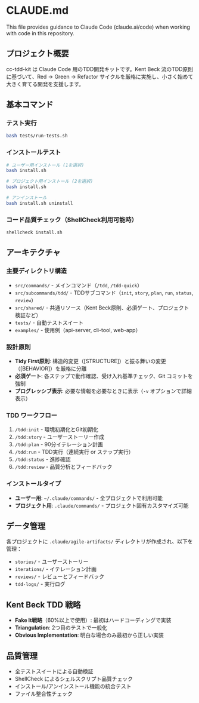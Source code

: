 # CLAUDE.md

This file provides guidance to Claude Code (claude.ai/code) when working with code in this repository.

## プロジェクト概要

cc-tdd-kit は Claude Code 用のTDD開発キットです。Kent Beck 流のTDD原則に基づいて、Red → Green → Refactor サイクルを厳格に実施し、小さく始めて大きく育てる開発を支援します。

## 基本コマンド

### テスト実行
```bash
bash tests/run-tests.sh
```

### インストールテスト
```bash
# ユーザー用インストール (1を選択)
bash install.sh

# プロジェクト用インストール (2を選択)
bash install.sh

# アンインストール
bash install.sh uninstall
```

### コード品質チェック（ShellCheck利用可能時）
```bash
shellcheck install.sh
```

## アーキテクチャ

### 主要ディレクトリ構造
- `src/commands/` - メインコマンド（`/tdd`, `/tdd-quick`）
- `src/subcommands/tdd/` - TDDサブコマンド（`init`, `story`, `plan`, `run`, `status`, `review`）
- `src/shared/` - 共通リソース（Kent Beck原則、必須ゲート、プロジェクト検証など）
- `tests/` - 自動テストスイート
- `examples/` - 使用例（api-server, cli-tool, web-app）

### 設計原則
- **Tidy First原則**: 構造的変更（[STRUCTURE]）と振る舞いの変更（[BEHAVIOR]）を厳格に分離
- **必須ゲート**: 各ステップで動作確認、受け入れ基準チェック、Git コミットを強制
- **プログレッシブ表示**: 必要な情報を必要なときに表示（`-v` オプションで詳細表示）

### TDD ワークフロー
1. `/tdd:init` - 環境初期化とGit初期化
2. `/tdd:story` - ユーザーストーリー作成
3. `/tdd:plan` - 90分イテレーション計画
4. `/tdd:run` - TDD実行（連続実行 or ステップ実行）
5. `/tdd:status` - 進捗確認
6. `/tdd:review` - 品質分析とフィードバック

### インストールタイプ
- **ユーザー用**: `~/.claude/commands/` - 全プロジェクトで利用可能
- **プロジェクト用**: `.claude/commands/` - プロジェクト固有カスタマイズ可能

## データ管理

各プロジェクトに `.claude/agile-artifacts/` ディレクトリが作成され、以下を管理：
- `stories/` - ユーザーストーリー
- `iterations/` - イテレーション計画
- `reviews/` - レビューとフィードバック
- `tdd-logs/` - 実行ログ

## Kent Beck TDD 戦略

- **Fake It戦略**（60%以上で使用）: 最初はハードコーディングで実装
- **Triangulation**: 2つ目のテストで一般化
- **Obvious Implementation**: 明白な場合のみ最初から正しい実装

## 品質管理

- 全テストスイートによる自動検証
- ShellCheck によるシェルスクリプト品質チェック
- インストール/アンインストール機能の統合テスト
- ファイル整合性チェック